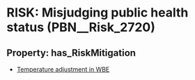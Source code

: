 # RISK: __Misjudging public health status__ (PBN__Risk_2720)

## Property: has_RiskMitigation

* [Temperature adjustment in WBE](PBN__Mitigation_759)


